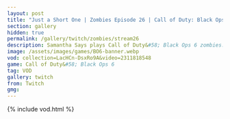 ```yaml
---
layout: post
title: "Just a Short One | Zombies Episode 26 | Call of Duty: Black Ops 6"
section: gallery
hidden: true
permalink: /gallery/twitch/zombies/stream26
description: Samantha Says plays Call of Duty&#58; Black Ops 6 zombies. Episode 26.
image: /assets/images/games/BO6-banner.webp
vod: collection=LacHCn-DsxRo9A&video=2311818548
game: Call of Duty&#58; Black Ops 6
tag: VOD
gallery: twitch
from: Twitch
gmg:
---
```

{% include vod.html %}